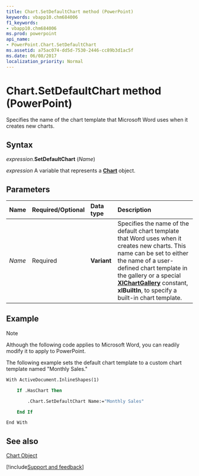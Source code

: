 ```yaml
---
title: Chart.SetDefaultChart method (PowerPoint)
keywords: vbapp10.chm684006
f1_keywords:
- vbapp10.chm684006
ms.prod: powerpoint
api_name:
- PowerPoint.Chart.SetDefaultChart
ms.assetid: a75ac074-dd5d-7530-2446-cc89b3d1ac5f
ms.date: 06/08/2017
localization_priority: Normal
---
```



# Chart.SetDefaultChart method (PowerPoint)

Specifies the name of the chart template that Microsoft Word uses when it creates new charts.


## Syntax

_expression_.**SetDefaultChart** (_Name_)

_expression_ A variable that represents a **[Chart](PowerPoint.Chart.md)** object.


## Parameters



|Name|Required/Optional|Data type|Description|
|:-----|:-----|:-----|:-----|
| _Name_|Required|**Variant**|Specifies the name of the default chart template that Word uses when it creates new charts. This name can be set to either the name of a user-defined chart template in the gallery or a special  **[XlChartGallery](PowerPoint.XlChartGallery.md)** constant, **xlBuiltIn**, to specify a built-in chart template.|

## Example




> [!NOTE] 
> Although the following code applies to Microsoft Word, you can readily modify it to apply to PowerPoint.

The following example sets the default chart template to a custom chart template named "Monthly Sales."




```vb
With ActiveDocument.InlineShapes(1)

    If .HasChart Then

        .Chart.SetDefaultChart Name:="Monthly Sales"

    End If

End With
```


## See also


[Chart Object](PowerPoint.Chart.md)

[!include[Support and feedback](~/includes/feedback-boilerplate.md)]